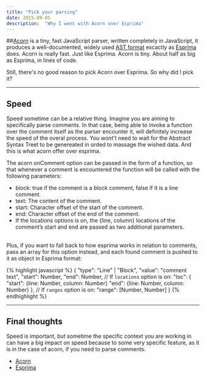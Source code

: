 ```yaml
---
title: "Pick your parsing"
date: 2015-09-05
description:  "Why I went with Acorn over Esprima"
---
```



##[Acorn](https://github.com/marijnh/acorn) is a tiny, fast JavaScript parser, written completely in JavaScript, it produces a well-documented, widely used [AST format](https://developer.mozilla.org/en-US/docs/SpiderMonkey/Parser_API) excactly as [Esprima](https://github.com/jquery/esprima) does. Acorn is really fast. Just like Esprima. Acorn is tiny. About half as big as Esprima, in lines of code.

Still, there's no good reason to pick Acorn over Esprima.
So why did I pick it?

* * *

## Speed
Speed sometime can be a relative thing. Imagine you are aiming to specifically parse comments. In that case, being able to invoke a function over the comment itself as the parser encounter it, will definitely increase the speed of the overal process. You wont't need to wait for the Abstract Syntax Treet to be genereated in orded to massage the wished data. And this is what acorn offer over esprima.

The acorn onComment option can be passed in the form of a function, so that whenever a comment is encountered the function will be called with the following parameters:

- block: true if the comment is a block comment, false if it is a line comment.
- text: The content of the comment.
- start: Character offset of the start of the comment.
- end: Character offset of the end of the comment.
- If the locations options is on, the {line, column} locations of the comment’s start and end are passed as two additional parameters.

<br>
Plus, if you want to fall back to how esprima works in relation to comments, pass an array for this option instead, and each found comment is pushed to it as object in Esprima format:

{% highlight javascript %}
{
  "type": "Line" | "Block",
  "value": "comment text",
  "start": Number,
  "end": Number,
  // If `locations` option is on:
  "loc": {
    "start": {line: Number, column: Number}
    "end": {line: Number, column: Number}
  },
  // If `ranges` option is on:
  "range": [Number, Number]
}
{% endhighlight %}


***
## Final thoughts

Speed is important, but sometime the specific context you are working in can have a big impact on speed because to some very specific feature, as it is in the case of acorn, if you need to parse comments.

- [Acorn](http://marijnhaverbeke.nl/blog/acorn.html)
- [Esprima](http://esprima.org/)
